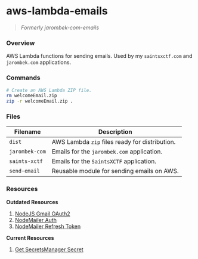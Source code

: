 # aws-lambda-emails

> *Formerly jarombek-com-emails*

### Overview

AWS Lambda functions for sending emails.  Used by my `saintsxctf.com` and `jarombek.com` 
applications.

### Commands

```bash
# Create an AWS Lambda ZIP file.
rm welcomeEmail.zip
zip -r welcomeEmail.zip .
```

### Files

| Filename         | Description                                                         |
|------------------|---------------------------------------------------------------------|
| `dist`           | AWS Lambda `zip` files ready for distribution.                      |
| `jarombek-com`   | Emails for the `jarombek.com` application.                          |
| `saints-xctf`    | Emails for the `SaintsXCTF` application.                            |
| `send-email`     | Reusable module for sending emails on AWS.                          |

### Resources

**Outdated Resources**

1. [NodeJS Gmail OAuth2](http://nodemailer.blogspot.com/)
2. [NodeMailer Auth](https://nodemailer.com/smtp/oauth2/#example-5)
3. [NodeMailer Refresh Token](https://stackoverflow.com/questions/24098461/nodemailer-gmail-what-exactly-is-a-refresh-token-and-how-do-i-get-one)

**Current Resources**

1. [Get SecretsManager Secret](https://docs.aws.amazon.com/AWSJavaScriptSDK/latest/AWS/SecretsManager.html#getSecretValue-property)
